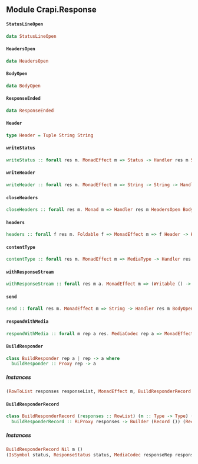 ## Module Crapi.Response

#### `StatusLineOpen`

``` purescript
data StatusLineOpen
```

#### `HeadersOpen`

``` purescript
data HeadersOpen
```

#### `BodyOpen`

``` purescript
data BodyOpen
```

#### `ResponseEnded`

``` purescript
data ResponseEnded
```

#### `Header`

``` purescript
type Header = Tuple String String
```

#### `writeStatus`

``` purescript
writeStatus :: forall res m. MonadEffect m => Status -> Handler res m StatusLineOpen HeadersOpen Unit
```

#### `writeHeader`

``` purescript
writeHeader :: forall res m. MonadEffect m => String -> String -> Handler res m HeadersOpen HeadersOpen Unit
```

#### `closeHeaders`

``` purescript
closeHeaders :: forall res m. Monad m => Handler res m HeadersOpen BodyOpen Unit
```

#### `headers`

``` purescript
headers :: forall f res m. Foldable f => MonadEffect m => f Header -> Handler res m HeadersOpen BodyOpen Unit
```

#### `contentType`

``` purescript
contentType :: forall res m. MonadEffect m => MediaType -> Handler res m HeadersOpen HeadersOpen Unit
```

#### `withResponseStream`

``` purescript
withResponseStream :: forall res m a. MonadEffect m => (Writable () -> m a) -> Handler res m BodyOpen ResponseEnded a
```

#### `send`

``` purescript
send :: forall res m. MonadEffect m => String -> Handler res m BodyOpen ResponseEnded Unit
```

#### `respondWithMedia`

``` purescript
respondWithMedia :: forall m rep a res. MediaCodec rep a => MonadEffect m => Status -> Proxy rep -> a -> Handler res m StatusLineOpen ResponseEnded Unit
```

#### `BuildResponder`

``` purescript
class BuildResponder rep a | rep -> a where
  buildResponder :: Proxy rep -> a
```

##### Instances
``` purescript
(RowToList responses responseList, MonadEffect m, BuildResponderRecord responseList m responders) => BuildResponder (Record responses) (Record responders)
```

#### `BuildResponderRecord`

``` purescript
class BuildResponderRecord (responses :: RowList) (m :: Type -> Type) (responders :: # Type) | responses -> m responders where
  buildResponderRecord :: RLProxy responses -> Builder (Record ()) (Record responders)
```

##### Instances
``` purescript
BuildResponderRecord Nil m ()
(IsSymbol status, ResponseStatus status, MediaCodec responseRep response, Cons status responseRep res' res, MonadEffect m, Lacks status responders', Cons status (response -> Handler res m StatusLineOpen ResponseEnded Unit) responders' responders, BuildResponderRecord responseList m responders') => BuildResponderRecord (Cons status responseRep responseList) m responders
```


